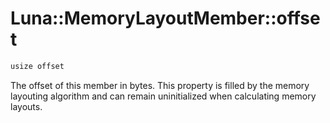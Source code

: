 # Luna::MemoryLayoutMember::offset

```c++
usize offset
```

The offset of this member in bytes. This property is filled by the memory layouting algorithm and can remain uninitialized when calculating memory layouts. 

